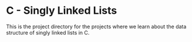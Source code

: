 # C - Singly Linked Lists

This is the project directory for the projects where we learn about the data structure of singly linked lists in C.
